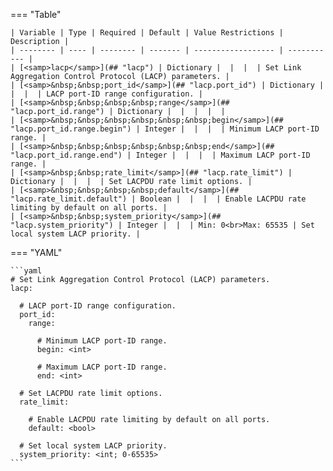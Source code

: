 <!--
  ~ Copyright (c) 2023-2024 Arista Networks, Inc.
  ~ Use of this source code is governed by the Apache License 2.0
  ~ that can be found in the LICENSE file.
  -->
=== "Table"

    | Variable | Type | Required | Default | Value Restrictions | Description |
    | -------- | ---- | -------- | ------- | ------------------ | ----------- |
    | [<samp>lacp</samp>](## "lacp") | Dictionary |  |  |  | Set Link Aggregation Control Protocol (LACP) parameters. |
    | [<samp>&nbsp;&nbsp;port_id</samp>](## "lacp.port_id") | Dictionary |  |  |  | LACP port-ID range configuration. |
    | [<samp>&nbsp;&nbsp;&nbsp;&nbsp;range</samp>](## "lacp.port_id.range") | Dictionary |  |  |  |  |
    | [<samp>&nbsp;&nbsp;&nbsp;&nbsp;&nbsp;&nbsp;begin</samp>](## "lacp.port_id.range.begin") | Integer |  |  |  | Minimum LACP port-ID range. |
    | [<samp>&nbsp;&nbsp;&nbsp;&nbsp;&nbsp;&nbsp;end</samp>](## "lacp.port_id.range.end") | Integer |  |  |  | Maximum LACP port-ID range. |
    | [<samp>&nbsp;&nbsp;rate_limit</samp>](## "lacp.rate_limit") | Dictionary |  |  |  | Set LACPDU rate limit options. |
    | [<samp>&nbsp;&nbsp;&nbsp;&nbsp;default</samp>](## "lacp.rate_limit.default") | Boolean |  |  |  | Enable LACPDU rate limiting by default on all ports. |
    | [<samp>&nbsp;&nbsp;system_priority</samp>](## "lacp.system_priority") | Integer |  |  | Min: 0<br>Max: 65535 | Set local system LACP priority. |

=== "YAML"

    ```yaml
    # Set Link Aggregation Control Protocol (LACP) parameters.
    lacp:

      # LACP port-ID range configuration.
      port_id:
        range:

          # Minimum LACP port-ID range.
          begin: <int>

          # Maximum LACP port-ID range.
          end: <int>

      # Set LACPDU rate limit options.
      rate_limit:

        # Enable LACPDU rate limiting by default on all ports.
        default: <bool>

      # Set local system LACP priority.
      system_priority: <int; 0-65535>
    ```
